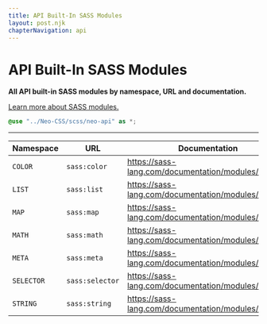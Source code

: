```yaml
---
title: API Built-In SASS Modules
layout: post.njk
chapterNavigation: api
---
```


# API Built-In SASS Modules
**All API built-in SASS modules by namespace, URL and documentation.**

[Learn more about SASS modules.](https://sass-lang.com/documentation/modules)

```scss
@use "../Neo-CSS/scss/neo-api" as *;
```
---

| Namespace | URL | Documentation |
| --------- | --- | ------------- |
| `COLOR` | `sass:color` | <https://sass-lang.com/documentation/modules/color> |
| `LIST` | `sass:list` | <https://sass-lang.com/documentation/modules/list> |
| `MAP` | `sass:map` | <https://sass-lang.com/documentation/modules/map> |
| `MATH` | `sass:math` | <https://sass-lang.com/documentation/modules/math> |
| `META` | `sass:meta` | <https://sass-lang.com/documentation/modules/meta> |
| `SELECTOR` | `sass:selector` | <https://sass-lang.com/documentation/modules/selector> |
| `STRING` | `sass:string` | <https://sass-lang.com/documentation/modules/string> |